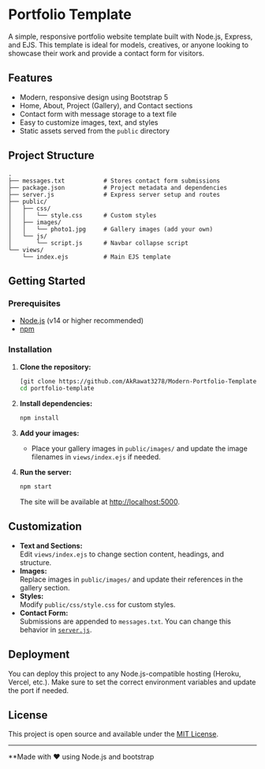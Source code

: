 # Portfolio Template

A simple, responsive portfolio website template built with Node.js, Express, and EJS. This template is ideal for models, creatives, or anyone looking to showcase their work and provide a contact form for visitors.

## Features

- Modern, responsive design using Bootstrap 5
- Home, About, Project (Gallery), and Contact sections
- Contact form with message storage to a text file
- Easy to customize images, text, and styles
- Static assets served from the `public` directory

## Project Structure

```
.
├── messages.txt           # Stores contact form submissions
├── package.json           # Project metadata and dependencies
├── server.js              # Express server setup and routes
├── public/
│   ├── css/
│   │   └── style.css      # Custom styles
│   ├── images/
│   │   └── photo1.jpg     # Gallery images (add your own)
│   └── js/
│       └── script.js      # Navbar collapse script
└── views/
    └── index.ejs          # Main EJS template
```

## Getting Started

### Prerequisites

- [Node.js](https://nodejs.org/) (v14 or higher recommended)
- [npm](https://www.npmjs.com/)

### Installation

1. **Clone the repository:**
   ```sh
   [git clone https://github.com/AkRawat3278/Modern-Portfolio-Template-.git]
   cd portfolio-template
   ```

2. **Install dependencies:**
   ```sh
   npm install
   ```

3. **Add your images:**
   - Place your gallery images in `public/images/` and update the image filenames in `views/index.ejs` if needed.

4. **Run the server:**
   ```sh
   npm start
   ```
   The site will be available at [http://localhost:5000](http://localhost:5000).

## Customization

- **Text and Sections:**  
  Edit `views/index.ejs` to change section content, headings, and structure.
- **Images:**  
  Replace images in `public/images/` and update their references in the gallery section.
- **Styles:**  
  Modify `public/css/style.css` for custom styles.
- **Contact Form:**  
  Submissions are appended to `messages.txt`. You can change this behavior in [`server.js`](server.js).

## Deployment

You can deploy this project to any Node.js-compatible hosting (Heroku, Vercel, etc.). Make sure to set the correct environment variables and update the port if needed.

## License

This project is open source and available under the [MIT License](LICENSE).

---

**Made with ❤️ using Node.js and bootstrap
